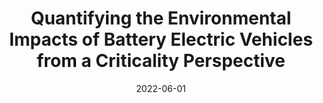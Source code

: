 ---
title: 'Quantifying the Environmental Impacts of Battery Electric Vehicles from a Criticality Perspective'
collection: publications
category: manuscripts
permalink: /publication/2022-06-01-battery-electric-vehicles-criticality
excerpt: 'This paper quantifies the environmental impacts of battery electric vehicles with a focus on criticality.'
date: 2022-06-01
venue: 'IEEE 28th International Conference on Engineering, Technology, and Innovation'
slidesurl: #‘http://academicpages.github.io/files/slides2.pdf’
paperurl: #'http://mafedavila.github.io/files/paper1.pdf'
citation: 'F. Penaherrera, M. F. Davila, A. Pehlken, and B. Koch. “Quantifying the Environmental Impacts of Battery Electric Vehicles from a Criticality Perspective.” In: IEEE 28th International Conference on Engineering, Technology, and Innovation (ICE/ITMC), June 2022, pp. 1–8.'
---